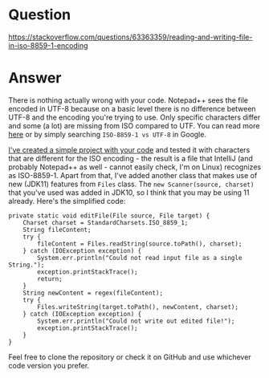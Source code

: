 # Question
https://stackoverflow.com/questions/63363359/reading-and-writing-file-in-iso-8859-1-encoding

# Answer

There is nothing actually wrong with your code. Notepad++ sees the file encoded in UTF-8 because on a basic level there is no difference between UTF-8 and the encoding you're trying to use. Only specific characters differ and some (a lot) are missing from ISO compared to UTF. You can read more [here][1] or by simply searching `ISO-8859-1 vs UTF-8` in Google.

[I've created a simple project with your code][2] and tested it with characters that are different for the ISO encoding - the result is a file that IntelliJ (and probably Notepad++ as well - cannot easily check, I'm on Linux) recognizes as ISO-8859-1. Apart from that, I've added another class that makes use of new (JDK11) features from `Files` class. The `new Scanner(source, charset)` that you've used was added in JDK10, so I think that you may be using 11 already. Here's the simplified code:

    private static void editFile(File source, File target) {
        Charset charset = StandardCharsets.ISO_8859_1;
        String fileContent;
        try {
            fileContent = Files.readString(source.toPath(), charset);
        } catch (IOException exception) {
            System.err.println("Could not read input file as a single String.");
            exception.printStackTrace();
            return;
        }
        String newContent = regex(fileContent);
        try {
            Files.writeString(target.toPath(), newContent, charset);
        } catch (IOException exception) {
            System.err.println("Could not write out edited file!");
            exception.printStackTrace();
        }
    }

Feel free to clone the repository or check it on GitHub and use whichever code version you prefer.


  [1]: https://en.wikipedia.org/wiki/ISO/IEC_8859-1
  [2]: https://github.com/Jonarzz/stack-overflow/tree/63363359
